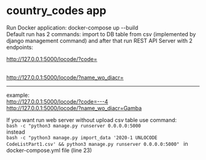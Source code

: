# country_codes app

Run Docker application: docker-compose up --build   
Default run has 2 commands: import to DB table from csv (implemented by django management command) and after that run REST API Server with 2 endpoints:

http://127.0.0.1:5000/locode/?code=<search param by code field>  
http://127.0.0.1:5000/locode/?name_wo_diacr=<search param by name_wo_diacritics field>  
***
example:  
http://127.0.0.1:5000/locode/?code=---4  
http://127.0.0.1:5000/locode/?name_wo_diacr=Gamba  

If you want run web server without upload csv table use command:  
`bash -c "python3 manage.py runserver 0.0.0.0:5000`  
instead     
`bash -c "python3 manage.py import_data '2020-1 UNLOCODE CodeListPart1.csv' && python3 manage.py runserver 0.0.0.0:5000" ` 
in docker-compose.yml file (line 23)
